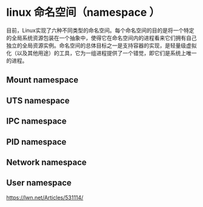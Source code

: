 # linux 命名空间（namespace ）

目前，Linux实现了六种不同类型的命名空间。每个命名空间的目的是将一个特定的全局系统资源包装在一个抽象中，使得它在命名空间内的进程看来它们拥有自己独立的全局资源实例。命名空间的总体目标之一是支持容器的实现，是轻量级虚拟化（以及其他用途）的工具，它为一组进程提供了一个错觉，即它们是系统上唯一的进程。

## Mount namespace

## UTS namespace

## IPC namespace

## PID namespace

## Network namespace

## User namespace

https://lwn.net/Articles/531114/